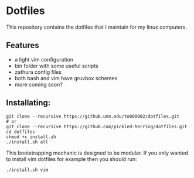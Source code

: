 # Dotfiles
This repository contains the dotfiles that I maintain for my linux computers.
## Features
* a light vim configuration
* bin folder with some useful scripts
* zathura config files
* both bash and vim have gruvbox schemes
* more coming soon?
## Installating:
```
git clone --recursive https://github.umn.edu/to000002/dotfiles.git
# or
git clone --recursive https://github.com/pickled-herring/dotfiles.git
cd dotfiles
chmod +x install.sh
./install.sh all
```
This bootstrapping mechanic is designed to be modular. If you only wanted to install vim dotfiles for example then you should run:
```
./install.sh vim
```
